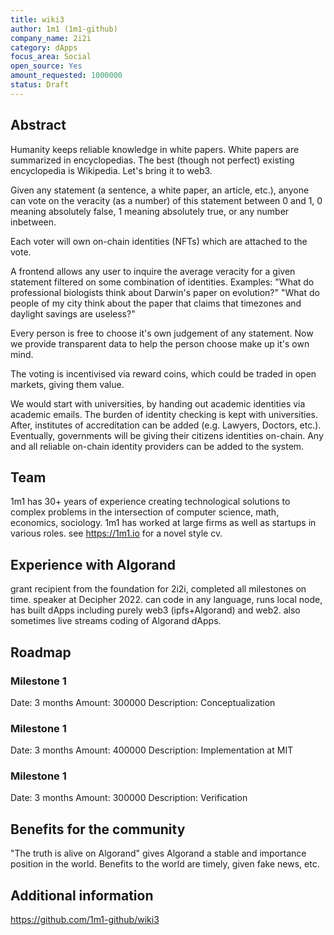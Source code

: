 ```yaml
---
title: wiki3
author: 1m1 (1m1-github)
company_name: 2i2i
category: dApps
focus_area: Social
open_source: Yes
amount_requested: 1000000
status: Draft
---
```


## Abstract
Humanity keeps reliable knowledge in white papers. White papers are summarized in encyclopedias. The best (though not perfect) existing encyclopedia is Wikipedia. Let's bring it to web3.

Given any statement (a sentence, a white paper, an article, etc.), anyone can vote on the veracity (as a number) of this statement between 0 and 1, 0 meaning absolutely false, 1 meaning absolutely true, or any number inbetween.

Each voter will own on-chain identities (NFTs) which are attached to the vote.

A frontend allows any user to inquire the average veracity for a given statement filtered on some combination of identities.
Examples:
"What do professional biologists think about Darwin's paper on evolution?"
"What do people of my city think about the paper that claims that timezones and daylight savings are useless?"

Every person is free to choose it's own judgement of any statement. Now we provide transparent data to help the person choose make up it's own mind.

The voting is incentivised via reward coins, which could be traded in open markets, giving them value.

We would start with universities, by handing out academic identities via academic emails. The burden of identity checking is kept with universities. After, institutes of accreditation can be added (e.g. Lawyers, Doctors, etc.). Eventually, governments will be giving their citizens identities on-chain. Any and all reliable on-chain identity providers can be added to the system.

## Team
1m1 has 30+ years of experience creating technological solutions to complex problems in the intersection of computer science, math, economics, sociology. 1m1 has worked at large firms as well as startups in various roles. see https://1m1.io for a novel style cv.

## Experience with Algorand
grant recipient from the foundation for 2i2i, completed all milestones on time. speaker at Decipher 2022. can code in any language, runs local node, has built dApps including purely web3 (ipfs+Algorand) and web2. also sometimes live streams coding of Algorand dApps.

## Roadmap

### Milestone 1
Date: 3 months
Amount: 300000
Description: Conceptualization

### Milestone 1
Date: 3 months
Amount: 400000
Description: Implementation at MIT

### Milestone 1
Date: 3 months
Amount: 300000
Description: Verification

## Benefits for the community
"The truth is alive on Algorand" gives Algorand a stable and importance position in the world.
Benefits to the world are timely, given fake news, etc.

## Additional information
https://github.com/1m1-github/wiki3